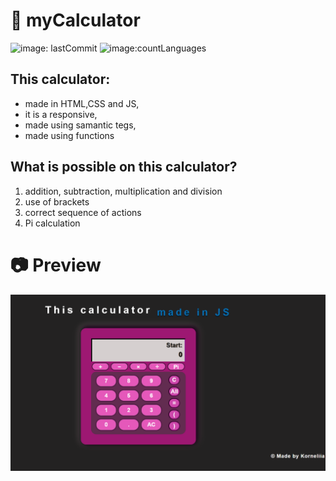 # 📲 myCalculator
![image: lastCommit](https://img.shields.io/github/last-commit/Korneliia08/myCalculator/master)
![image:countLanguages](https://img.shields.io/github/languages/count/Korneliia08/myCalculator)

## This calculator:
* made in HTML,CSS and JS,
* it is a responsive,
* made using samantic tegs,
* made using functions


## What is possible on this calculator?

1. addition, subtraction, multiplication and division 
1. use of brackets
1. correct sequence of actions
1. Pi calculation

# 📷 Preview
![project image](https://github.com/Korneliia08/myCalculator/blob/master/assets/images/calculator.png)
